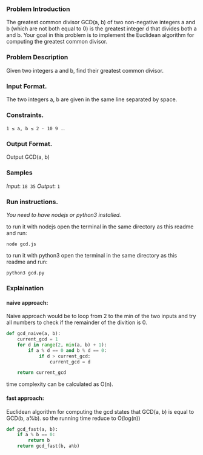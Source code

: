 ### Problem Introduction
The greatest common divisor GCD(a, b) of two non-negative integers a and b
(which are not both equal to 0) is the greatest integer d that divides both a and b.
Your goal in this problem is to implement the Euclidean algorithm for computing
the greatest common divisor.

### Problem Description
Given two integers a and b, find their greatest common divisor.
### Input Format.
The two integers a, b are given in the same line separated by space.
### Constraints.
 `1 ≤ a, b ≤ 2 · 10 9 .`.
### Output Format. 
Output GCD(a, b)

### Samples

*Input*:
`18 35`
*Output*: 
`1`

### Run instructions.
*You need to have nodejs or python3 installed.*

to run it with nodejs open the terminal in the same directory as this readme and run:

`node gcd.js`

to run it with python3 open the terminal in the same directory as this readme and run:

`python3 gcd.py`



### Explaination

#### naive approach:
Naive approach would be to loop from 2 to the min of the two inputs and try all numbers to check if the remainder of the divition is 0.

```python
def gcd_naive(a, b):
    current_gcd = 1
    for d in range(2, min(a, b) + 1):
        if a % d == 0 and b % d == 0:
            if d > current_gcd:
                current_gcd = d

    return current_gcd
```
time complexity can be calculated as O(n).

#### fast approach:
Euclidean algorithm for computing the gcd states that GCD(a, b) is equal to GCD(b, a%b). so the running time reduce to O(log(n))

```python
def gcd_fast(a, b):
    if a % b == 0:
        return b
    return gcd_fast(b, a%b)
```